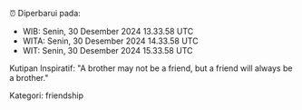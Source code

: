 ⏰ Diperbarui pada:
- WIB: Senin, 30 Desember 2024 13.33.58 UTC
- WITA: Senin, 30 Desember 2024 14.33.58 UTC
- WIT: Senin, 30 Desember 2024 15.33.58 UTC

Kutipan Inspiratif:
"A brother may not be a friend, but a friend will always be a brother."


Kategori: friendship

